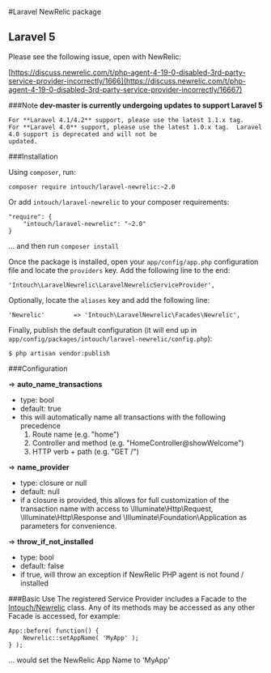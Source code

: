 #Laravel NewRelic package

## Laravel 5

Please see the following issue, open with NewRelic:

[https://discuss.newrelic.com/t/php-agent-4-19-0-disabled-3rd-party-service-provider-incorrectly/1666](https://discuss.newrelic.com/t/php-agent-4-19-0-disabled-3rd-party-service-provider-incorrectly/16667)

###Note
**dev-master is currently undergoing updates to support Laravel 5**

    For **Laravel 4.1/4.2** support, please use the latest 1.1.x tag.
    For **Laravel 4.0** support, please use the latest 1.0.x tag.  Laravel 4.0 support is deprecated and will not be
    updated.

###Installation

Using `composer`, run:

    composer require intouch/laravel-newrelic:~2.0

Or add `intouch/laravel-newrelic` to your composer requirements:

    "require": {
        "intouch/laravel-newrelic": "~2.0"
    }

... and then run `composer install`

Once the package is installed, open your `app/config/app.php` configuration file and locate the `providers` key.  Add the following line to the end:

    'Intouch\LaravelNewrelic\LaravelNewrelicServiceProvider',

Optionally, locate the `aliases` key and add the following line:

    'Newrelic'        => 'Intouch\LaravelNewrelic\Facades\Newrelic',

Finally, publish the default configuration (it will end up in `app/config/packages/intouch/laravel-newrelic/config.php`):

    $ php artisan vendor:publish

###Configuration

=> **auto_name_transactions**

* type: bool
* default: true
* this will automatically name all transactions with the following precedence
    1. Route name (e.g. "home")
    2. Controller and method (e.g. "HomeController@showWelcome")
    3. HTTP verb + path (e.g. "GET /")

=> **name_provider**

* type: closure or null
* default: null
* if a closure is provided, this allows for full customization of the transaction name with access to \Illuminate\Http\Request, \Illuminate\Http\Response and \Illuminate\Foundation\Application as parameters for convenience.

=> **throw_if_not_installed**

* type: bool
* default: false
* if true, will throw an exception if NewRelic PHP agent is not found / installed

###Basic Use
The registered Service Provider includes a Facade to the [Intouch/Newrelic](http://github.com/In-Touch/newrelic) class.  Any of its methods may be accessed as any other Facade is accessed, for example:

    App::before( function() {
        Newrelic::setAppName( 'MyApp' );
    } );

... would set the NewRelic App Name to 'MyApp'
